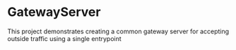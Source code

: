 # GatewayServer
This project demonstrates creating a common gateway server for accepting outside traffic using a single entrypoint
